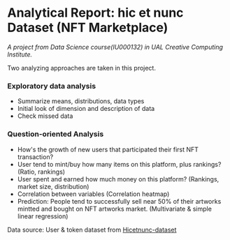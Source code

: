 # Analytical Report: hic et nunc Dataset (NFT Marketplace)

*A project from Data Science course(IU000132) in UAL Creative Computing Institute.*

Two analyzing approaches are taken in this project.

### Exploratory data analysis

- Summarize means, distributions, data types
- Initial look of dimension and description of data
- Check missed data

### Question-oriented Analysis

- How's the growth of new users that participated their first NFT transaction?
- User tend to mint/buy how many items on this platform, plus rankings? (Ratio, rankings)
- User spent and earned how much money on this platform? (Rankings, market size, distribution)
- Correlation between variables (Correlation heatmap)
- Prediction: People tend to successfully sell near 50% of their artworks mintted and bought on NFT artworks market. (Multivariate & simple linear regression)

Data source: User & token dataset from [Hicetnunc-dataset](https://github.com/hashquine/hicetnunc-dataset)
